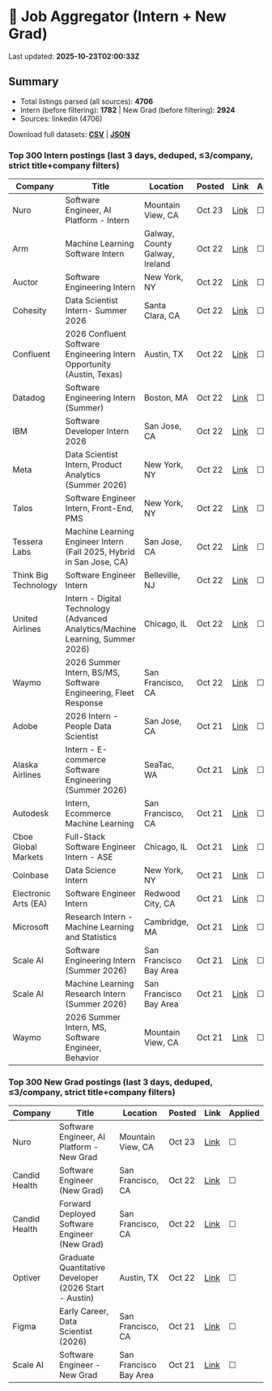 # 🔎 Job Aggregator (Intern + New Grad)

Last updated: **2025-10-23T02:00:33Z**

## Summary
- Total listings parsed (all sources): **4706**
- Intern (before filtering): **1782** | New Grad (before filtering): **2924**
- Sources: linkedin (4706)

Download full datasets: **[CSV](data/jobs.csv)** | **[JSON](data/jobs.json)**

### Top 300 Intern postings (last 3 days, deduped, ≤3/company, strict title+company filters)
| Company | Title | Location | Posted | Link | Applied |
|---|---|---|---|---|---|
| Nuro | Software Engineer, AI Platform - Intern | Mountain View, CA | Oct 23 | [Link](https://www.linkedin.com/jobs/view/software-engineer-ai-platform-intern-at-nuro-4317730018?position=8&pageNum=2&refId=x36PyaL0lKMmJOrk1AhhVg%3D%3D&trackingId=9ZtnFmhx7wCdNUAYmrJyBw%3D%3D) | ☐ |
| Arm | Machine Learning Software Intern | Galway, County Galway, Ireland | Oct 22 | [Link](https://ie.linkedin.com/jobs/view/machine-learning-software-intern-at-arm-4317151655?position=8&pageNum=7&refId=EtE4aL392auo5HwPOyLWoA%3D%3D&trackingId=D7R8tIGlKzDou33ZsmDoSA%3D%3D) | ☐ |
| Auctor | Software Engineering Intern | New York, NY | Oct 22 | [Link](https://www.linkedin.com/jobs/view/software-engineering-intern-at-auctor-4318512358?position=4&pageNum=7&refId=PZwV6OcwLKUF0Y7O0ck1NA%3D%3D&trackingId=%2BCaYDWloAyMafUCVSUA%2BHw%3D%3D) | ☐ |
| Cohesity | Data Scientist Intern- Summer 2026 | Santa Clara, CA | Oct 22 | [Link](https://www.linkedin.com/jobs/view/data-scientist-intern-summer-2026-at-cohesity-4318501230?position=8&pageNum=2&refId=hBEUKA6LsVGc%2BjNkFCg25w%3D%3D&trackingId=RfDjBTt6T%2Be5C5RX22p5Sw%3D%3D) | ☐ |
| Confluent | 2026 Confluent Software Engineering Intern Opportunity (Austin, Texas) | Austin, TX | Oct 22 | [Link](https://www.linkedin.com/jobs/view/2026-confluent-software-engineering-intern-opportunity-austin-texas-at-confluent-4318551314?position=7&pageNum=2&refId=50va8XKSHh7TrPv25JdzoQ%3D%3D&trackingId=Q%2FChumwMIlKJSJqWtfYuIA%3D%3D) | ☐ |
| Datadog | Software Engineering Intern (Summer) | Boston, MA | Oct 22 | [Link](https://www.linkedin.com/jobs/view/software-engineering-intern-summer-at-datadog-4297602754?position=1&pageNum=7&refId=isXHX%2BtSPgcbBen5YOopCg%3D%3D&trackingId=87vlJqpOCxuabO6V96xbyQ%3D%3D) | ☐ |
| IBM | Software Developer Intern 2026 | San Jose, CA | Oct 22 | [Link](https://www.linkedin.com/jobs/view/software-developer-intern-2026-at-ibm-4295816595?position=2&pageNum=2&refId=x36PyaL0lKMmJOrk1AhhVg%3D%3D&trackingId=kYe3VNFh6FK1r8dUN5S3Ig%3D%3D) | ☐ |
| Meta | Data Scientist Intern, Product Analytics (Summer 2026) | New York, NY | Oct 22 | [Link](https://www.linkedin.com/jobs/view/data-scientist-intern-product-analytics-summer-2026-at-meta-4306198590?position=8&pageNum=0&refId=%2Bx10gMX5hOn2F3es3CZ6JA%3D%3D&trackingId=QkUgKryokBUDbhmOg%2B%2FanA%3D%3D) | ☐ |
| Talos | Software Engineer Intern, Front-End, PMS | New York, NY | Oct 22 | [Link](https://www.linkedin.com/jobs/view/software-engineer-intern-front-end-pms-at-talos-4318504607?position=9&pageNum=5&refId=E3J9VadNy7wQ8Jt9ngBzTQ%3D%3D&trackingId=BVHy%2BUlnsns6ozhtZd8wEw%3D%3D) | ☐ |
| Tessera Labs | Machine Learning Engineer Intern (Fall 2025, Hybrid in San Jose, CA) | San Jose, CA | Oct 22 | [Link](https://www.linkedin.com/jobs/view/machine-learning-engineer-intern-fall-2025-hybrid-in-san-jose-ca-at-tessera-labs-4318508137?position=7&pageNum=0&refId=UmCFVyTGGc1XyUEGVvbhBA%3D%3D&trackingId=sHFbLRxfj3cGcA9VZzd3KA%3D%3D) | ☐ |
| Think Big Technology | Software Engineer Intern | Belleville, NJ | Oct 22 | [Link](https://www.linkedin.com/jobs/view/software-engineer-intern-at-think-big-technology-4318511821?position=7&pageNum=2&refId=Jlk4LsRRIsjamXK8aZ1C%2FA%3D%3D&trackingId=BVn5xkoSusRdTGQUdutgJg%3D%3D) | ☐ |
| United Airlines | Intern - Digital Technology (Advanced Analytics/Machine Learning, Summer 2026) | Chicago, IL | Oct 22 | [Link](https://www.linkedin.com/jobs/view/intern-digital-technology-advanced-analytics-machine-learning-summer-2026-at-united-airlines-4318578716?position=3&pageNum=0&refId=1o2aVXz18PDGW44AMt9WgQ%3D%3D&trackingId=0gnqOBE9R3jMUhmLWIODKQ%3D%3D) | ☐ |
| Waymo | 2026 Summer Intern, BS/MS, Software Engineering, Fleet Response | San Francisco, CA | Oct 22 | [Link](https://www.linkedin.com/jobs/view/2026-summer-intern-bs-ms-software-engineering-fleet-response-at-waymo-4318123077?position=1&pageNum=0&refId=3qxeZ9zLkviQWySWI0htug%3D%3D&trackingId=U1ymktps5ewtnBf3NVGk7A%3D%3D) | ☐ |
| Adobe | 2026 Intern - People Data Scientist | San Jose, CA | Oct 21 | [Link](https://www.linkedin.com/jobs/view/2026-intern-people-data-scientist-at-adobe-4316989951?position=2&pageNum=5&refId=SbHl%2FYV%2FH9yXsc5qkUNT9Q%3D%3D&trackingId=rAxMKHNtLdJxk%2F%2Bia%2BEaqw%3D%3D) | ☐ |
| Alaska Airlines | Intern - E-commerce Software Engineering (Summer 2026) | SeaTac, WA | Oct 21 | [Link](https://www.linkedin.com/jobs/view/intern-e-commerce-software-engineering-summer-2026-at-alaska-airlines-4316688138?position=4&pageNum=2&refId=IO0qR6eyYdiaZjMi3Qa1gw%3D%3D&trackingId=Of0MO8wdTTlcXVgqlqZH%2FQ%3D%3D) | ☐ |
| Autodesk | Intern, Ecommerce Machine Learning | San Francisco, CA | Oct 21 | [Link](https://www.linkedin.com/jobs/view/intern-ecommerce-machine-learning-at-autodesk-4316686674?position=3&pageNum=0&refId=NiZLjq9%2Fb%2FSWK3Dk4Rwgpg%3D%3D&trackingId=YDfQCh0gdEoGmqjPE4YNkQ%3D%3D) | ☐ |
| Cboe Global Markets | Full-Stack Software Engineer Intern - ASE | Chicago, IL | Oct 21 | [Link](https://www.linkedin.com/jobs/view/full-stack-software-engineer-intern-ase-at-cboe-global-markets-4297299154?position=4&pageNum=0&refId=Rn0aXu78PUjef7X8m78A%2Bg%3D%3D&trackingId=UjAiLICljuFRpoC%2Fj8OFpA%3D%3D) | ☐ |
| Coinbase | Data Science Intern | New York, NY | Oct 21 | [Link](https://www.linkedin.com/jobs/view/data-science-intern-at-coinbase-4317894342?position=9&pageNum=0&refId=%2Bx10gMX5hOn2F3es3CZ6JA%3D%3D&trackingId=j5gmrx8vmhewn%2F7LNs4APw%3D%3D) | ☐ |
| Electronic Arts (EA) | Software Engineer Intern | Redwood City, CA | Oct 21 | [Link](https://www.linkedin.com/jobs/view/software-engineer-intern-at-electronic-arts-ea-4305856002?position=9&pageNum=0&refId=3qxeZ9zLkviQWySWI0htug%3D%3D&trackingId=w7NvINpaa2ZiKATMEPxJ7g%3D%3D) | ☐ |
| Microsoft | Research Intern - Machine Learning and Statistics | Cambridge, MA | Oct 21 | [Link](https://www.linkedin.com/jobs/view/research-intern-machine-learning-and-statistics-at-microsoft-4317533623?position=1&pageNum=0&refId=1cQQTW3nmFOYc1fMA%2FCgFw%3D%3D&trackingId=ngBz7Qt4toMPIWnZEoz%2BCQ%3D%3D) | ☐ |
| Scale AI | Software Engineering Intern (Summer 2026) | San Francisco Bay Area | Oct 21 | [Link](https://www.linkedin.com/jobs/view/software-engineering-intern-summer-2026-at-scale-ai-4297654154?position=5&pageNum=5&refId=zDMCX3YlQA%2FOae1iduMimQ%3D%3D&trackingId=9nA2tYQoE%2Bj4s2Iy0oN5OQ%3D%3D) | ☐ |
| Scale AI | Machine Learning Research Intern (Summer 2026) | San Francisco Bay Area | Oct 21 | [Link](https://www.linkedin.com/jobs/view/machine-learning-research-intern-summer-2026-at-scale-ai-4297648330?position=5&pageNum=2&refId=4dFjMsjU%2FBN1iskQKsmraQ%3D%3D&trackingId=uSZqVKgxanaC7SAryy%2BM8A%3D%3D) | ☐ |
| Waymo | 2026 Summer Intern, MS, Software Engineer, Behavior | Mountain View, CA | Oct 21 | [Link](https://www.linkedin.com/jobs/view/2026-summer-intern-ms-software-engineer-behavior-at-waymo-4306676444?position=9&pageNum=5&refId=cVh5XhIVjZkBtwb%2BD3A%2FYQ%3D%3D&trackingId=hd56gPp0TOxQH8c9miDGqQ%3D%3D) | ☐ |

### Top 300 New Grad postings (last 3 days, deduped, ≤3/company, strict title+company filters)
| Company | Title | Location | Posted | Link | Applied |
|---|---|---|---|---|---|
| Nuro | Software Engineer, AI Platform - New Grad | Mountain View, CA | Oct 23 | [Link](https://www.linkedin.com/jobs/view/software-engineer-ai-platform-new-grad-at-nuro-4317707969?position=1&pageNum=2&refId=soPzo%2BRCuHNufMbOwtuy0g%3D%3D&trackingId=%2Bj73u4QNXO%2BYdlxcZB6nTg%3D%3D) | ☐ |
| Candid Health | Software Engineer (New Grad) | San Francisco, CA | Oct 22 | [Link](https://www.linkedin.com/jobs/view/software-engineer-new-grad-at-candid-health-4318541535?position=5&pageNum=5&refId=kqSRj32C2Y54UxQT3cNm4w%3D%3D&trackingId=Q%2FAJbs6wtpigxsyQC2hVyw%3D%3D) | ☐ |
| Candid Health | Forward Deployed Software Engineer (New Grad) | San Francisco, CA | Oct 22 | [Link](https://www.linkedin.com/jobs/view/forward-deployed-software-engineer-new-grad-at-candid-health-4318538599?position=8&pageNum=2&refId=2QYA1V8a2aBbolF70iDhWA%3D%3D&trackingId=UqnSo2p23cWNPhgosjT4eQ%3D%3D) | ☐ |
| Optiver | Graduate Quantitative Developer (2026 Start - Austin) | Austin, TX | Oct 22 | [Link](https://www.linkedin.com/jobs/view/graduate-quantitative-developer-2026-start-austin-at-optiver-4296297413?position=3&pageNum=0&refId=LKMuyMJJvrB%2FFDWYsZsQxw%3D%3D&trackingId=ZDSKl9LasT85oezUWHY83w%3D%3D) | ☐ |
| Figma | Early Career, Data Scientist (2026) | San Francisco, CA | Oct 21 | [Link](https://www.linkedin.com/jobs/view/early-career-data-scientist-2026-at-figma-4297195959?position=6&pageNum=7&refId=oR%2FqioFurAWM1%2BHIz0lvQA%3D%3D&trackingId=%2ByQPRg16JuF0dSc54uMAgQ%3D%3D) | ☐ |
| Scale AI | Software Engineer - New Grad | San Francisco Bay Area | Oct 21 | [Link](https://www.linkedin.com/jobs/view/software-engineer-new-grad-at-scale-ai-4297642437?position=1&pageNum=0&refId=VegjryIzK%2FqBT%2FAUHDbDBg%3D%3D&trackingId=mFyCDEkBHffRia%2FO8JHPIA%3D%3D) | ☐ |
